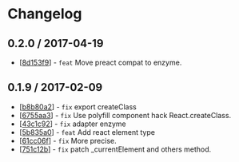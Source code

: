# Changelog 


## 0.2.0 / 2017-04-19 

  * [[8d153f9](http://gitlab.alibaba-inc.com/next/preact-compat-enzyme/commit/8d153f9803cb6ccd9e5d7ecca19701dd8cd6cc2a)] - `feat` Move preact compat to enzyme. 

## 0.1.9 / 2017-02-09 

  * [[b8b80a2](http://gitlab.alibaba-inc.com/next/preact-compat-enzyme/commit/b8b80a230672cd1e57e4a402e941d3802bb4e72c)] - `fix` export createClass 
  * [[6755aa3](http://gitlab.alibaba-inc.com/next/preact-compat-enzyme/commit/6755aa35b78ed5fc090d0ca23bd714508078d335)] - `fix` Use polyfill component hack React.createClass. 
  * [[43c1c92](http://gitlab.alibaba-inc.com/next/preact-compat-enzyme/commit/43c1c92c3c1b519e22dcda5f3b39833ffa9af30d)] - `fix` adapter enzyme 
  * [[5b835a0](http://gitlab.alibaba-inc.com/next/preact-compat-enzyme/commit/5b835a016a292d4b7c5e4fd6ca638b61fc3b7e0b)] - `feat` Add react element type 
  * [[61cc06f](http://gitlab.alibaba-inc.com/next/preact-compat-enzyme/commit/61cc06fb7310e2c41b3df0464cc38004e1936d1d)] - `fix` More precise. 
  * [[751c12b](http://gitlab.alibaba-inc.com/next/preact-compat-enzyme/commit/751c12bda30e04bc77a3ab6d20d82ac1682723ed)] - `fix` patch _currentElement and others method. 

